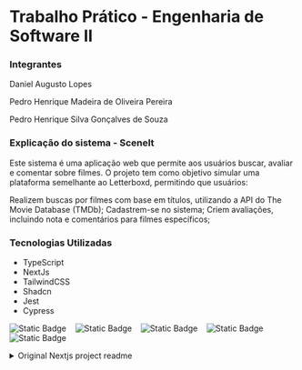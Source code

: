 # Trabalho Prático - Engenharia de Software II

### Integrantes

Daniel Augusto Lopes

Pedro Henrique Madeira de Oliveira Pereira

Pedro Henrique Silva Gonçalves de Souza

### Explicação do sistema - SceneIt

Este sistema é uma aplicação web que permite aos usuários buscar, avaliar e comentar sobre filmes. O projeto tem como objetivo simular uma plataforma semelhante ao Letterboxd, permitindo que usuários:

Realizem buscas por filmes com base em títulos, utilizando a API do The Movie Database (TMDb);
Cadastrem-se no sistema;
Criem avaliações, incluindo nota e comentários para filmes específicos;

### Tecnologias Utilizadas

- TypeScript
- NextJs
- TailwindCSS
- Shadcn
- Jest
- Cypress

![Static Badge](https://img.shields.io/badge/NextJS-TypeScript-blue)&nbsp;&nbsp;&nbsp;&nbsp;![Static Badge](https://img.shields.io/badge/Tailwind-lightblue)&nbsp;&nbsp;&nbsp;&nbsp;![Static Badge](https://img.shields.io/badge/shadcn-gray)&nbsp;&nbsp;&nbsp;&nbsp;![Static Badge](https://img.shields.io/badge/Jest-orange)&nbsp;&nbsp;&nbsp;&nbsp;![Static Badge](https://img.shields.io/badge/Cypress-green)

<details>
<summary>Original Nextjs project readme</summary>

This is a [Next.js](https://nextjs.org) project bootstrapped with [`create-next-app`](https://nextjs.org/docs/app/api-reference/cli/create-next-app).

## Getting Started

First, run the development server:

```bash
npm run dev
# or
yarn dev
# or
pnpm dev
# or
bun dev
```

Open [http://localhost:3000](http://localhost:3000) with your browser to see the result.

You can start editing the page by modifying `app/page.tsx`. The page auto-updates as you edit the file.

This project uses [`next/font`](https://nextjs.org/docs/app/building-your-application/optimizing/fonts) to automatically optimize and load [Geist](https://vercel.com/font), a new font family for Vercel.

## Learn More

To learn more about Next.js, take a look at the following resources:

- [Next.js Documentation](https://nextjs.org/docs) - learn about Next.js features and API.
- [Learn Next.js](https://nextjs.org/learn) - an interactive Next.js tutorial.

You can check out [the Next.js GitHub repository](https://github.com/vercel/next.js) - your feedback and contributions are welcome!

## Deploy on Vercel

The easiest way to deploy your Next.js app is to use the [Vercel Platform](https://vercel.com/new?utm_medium=default-template&filter=next.js&utm_source=create-next-app&utm_campaign=create-next-app-readme) from the creators of Next.js.

Check out our [Next.js deployment documentation](https://nextjs.org/docs/app/building-your-application/deploying) for more details.

</details>
